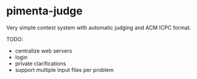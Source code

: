 # pimenta-judge
Very simple contest system with automatic judging and ACM ICPC format.

TODO:
- centralize web servers
- login
- private clarifications
- support multiple input files per problem
